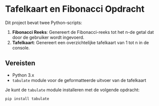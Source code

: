 # Tafelkaart en Fibonacci Opdracht

Dit project bevat twee Python-scripts:

1. **Fibonacci Reeks**: Genereert de Fibonacci-reeks tot het n-de getal dat door de gebruiker wordt ingevoerd.
2. **Tafelkaart**: Genereert een overzichtelijke tafelkaart van 1 tot n in de console.

## Vereisten

- Python 3.x
- `tabulate` module voor de geformatteerde uitvoer van de tafelkaart

Je kunt de `tabulate` module installeren met de volgende opdracht:
```bash
pip install tabulate

